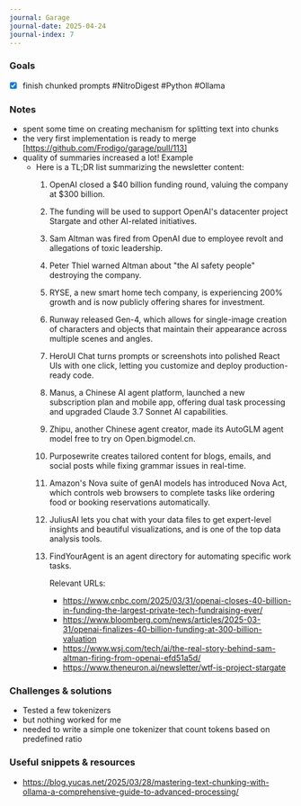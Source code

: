 ```yaml
---
journal: Garage
journal-date: 2025-04-24
journal-index: 7
---
```

### Goals

- [x] finish chunked prompts #NitroDigest #Python #Ollama

### Notes

- spent some time on creating mechanism for splitting text into chunks
- the very first implementation is ready to merge [https://github.com/Frodigo/garage/pull/113]
- quality of summaries increased a lot! Example
	- Here is a TL;DR list summarizing the newsletter content:
		1. OpenAI closed a $40 billion funding round, valuing the company at $300 billion.
		2. The funding will be used to support OpenAI's datacenter project Stargate and other AI-related initiatives.
		3. Sam Altman was fired from OpenAI due to employee revolt and allegations of toxic leadership.
		4. Peter Thiel warned Altman about "the AI safety people" destroying the company.
		5. RYSE, a new smart home tech company, is experiencing 200% growth and is now publicly offering shares for investment.
		6. Runway released Gen-4, which allows for single-image creation of characters and objects that maintain their appearance across multiple scenes and angles.
		7. HeroUI Chat turns prompts or screenshots into polished React UIs with one click, letting you customize and deploy production-ready code.
		8. Manus, a Chinese AI agent platform, launched a new subscription plan and mobile app, offering dual task processing and upgraded Claude 3.7 Sonnet AI capabilities.
		9. Zhipu, another Chinese agent creator, made its AutoGLM agent model free to try on Open.bigmodel.cn.
		10. Purposewrite creates tailored content for blogs, emails, and social posts while fixing grammar issues in real-time.
		11. Amazon's Nova suite of genAI models has introduced Nova Act, which controls web browsers to complete tasks like ordering food or booking reservations automatically.
		12. JuliusAI lets you chat with your data files to get expert-level insights and beautiful visualizations, and is one of the top data analysis tools.
		13. FindYourAgent is an agent directory for automating specific work tasks.

			Relevant URLs:
			- <https://www.cnbc.com/2025/03/31/openai-closes-40-billion-in-funding-the-largest-private-tech-fundraising-ever/>
			- <https://www.bloomberg.com/news/articles/2025-03-31/openai-finalizes-40-billion-funding-at-300-billion-valuation>
			- <https://www.wsj.com/tech/ai/the-real-story-behind-sam-altman-firing-from-openai-efd51a5d/>
			- <https://www.theneuron.ai/newsletter/wtf-is-project-stargate>

### Challenges & solutions

- Tested a few tokenizers
- but nothing worked for me
- needed to write a simple one tokenizer that count tokens based on predefined ratio

### Useful snippets & resources

- <https://blog.yucas.net/2025/03/28/mastering-text-chunking-with-ollama-a-comprehensive-guide-to-advanced-processing/>
